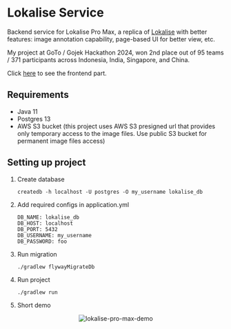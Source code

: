 # Lokalise Service

Backend service for Lokalise Pro Max, a replica of [Lokalise](https://lokalise.com) with better features: image annotation capability, page-based UI for better view, etc.

My project at GoTo / Gojek Hackathon 2024, won 2nd place out of 95 teams / 371 participants across Indonesia, India, Singapore, and China.

Click [here](https://github.com/mukhlishga/lokalise-frontend) to see the frontend part.

## Requirements

- Java 11
- Postgres 13
- AWS S3 bucket (this project uses AWS S3 presigned url that provides only temporary access to the image files. Use public S3 bucket for permanent image files access)

## Setting up project

1. Create database
   ```
   createdb -h localhost -U postgres -O my_username lokalise_db
   ```

2. Add required configs in application.yml
   ```
   DB_NAME: lokalise_db
   DB_HOST: localhost
   DB_PORT: 5432
   DB_USERNAME: my_username
   DB_PASSWORD: foo
   ```

3. Run migration
   ```
   ./gradlew flywayMigrateDb
   ```

4. Run project
   ```
   ./gradlew run
   ```

5. Short demo
<p align="center">
  <img src="https://github.com/mukhlishga/lokalise-backend/blob/main/Lokalise%20Pro%20Max.gif" alt="lokalise-pro-max-demo" />
</p>
